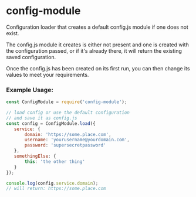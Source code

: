 # config-module

Configuration loader that creates a default config.js module if one does not exist.

The config.js module it creates is either not present and one is created with the configuration passed, or if it's already there, it will return the existing saved configuration.

Once the config.js has been created on its first run, you can then change its values to meet your requirements.

### Example Usage:

```javascript
const ConfigModule = require('config-module');

// load config or use the default configuration 
// and save it as config.js
const config = ConfigModule.load({
   service: {
       domain: 'https://some.place.com',
       username: 'yourusername@yourdomain.com',
       password: 'supersecretpassword'
   },
   somethingElse: {
       this: 'the other thing'
   }
});

console.log(config.service.domain); 
// will return: https://some.place.com
```

